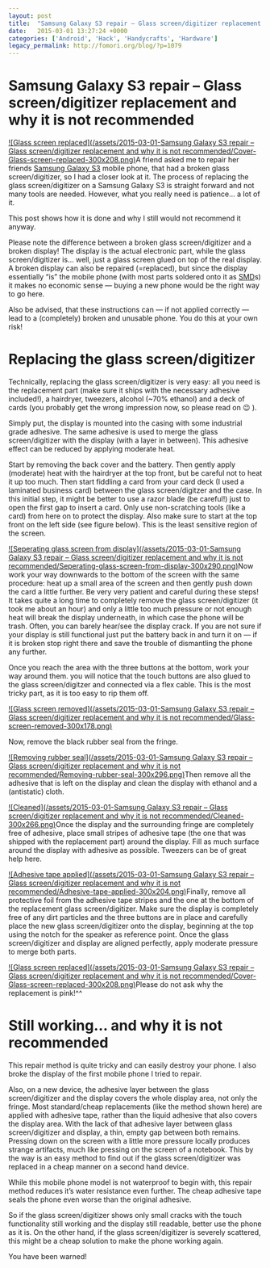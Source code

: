 ```yaml
---
layout: post
title:  "Samsung Galaxy S3 repair – Glass screen/digitizer replacement and why it is not recommended"
date:   2015-03-01 13:27:24 +0000
categories: ['Android', 'Hack', 'Handycrafts', 'Hardware']
legacy_permalink: http://fomori.org/blog/?p=1079
---
```



Samsung Galaxy S3 repair – Glass screen/digitizer replacement and why it is not recommended
===========================================================================================

[![Glass screen replaced](/assets/2015-03-01-Samsung Galaxy S3 repair – Glass screen/digitizer replacement and why it is not recommended/Cover-Glass-screen-replaced-300x208.png)](http://fomori.org/blog/wp-content/uploads/2015/03/Cover-Glass-screen-replaced.png)A friend asked me to repair her friends [Samsung Galaxy S3](https://en.wikipedia.org/wiki/Samsung_Galaxy_S_III "en.wikipedia.org - Samsung Galaxy S III") mobile phone, that had a broken glass screen/digitizer, so I had a closer look at it. The process of replacing the glass screen/digitizer on a Samsung Galaxy S3 is straight forward and not many tools are needed. However, what you really need is patience… a lot of it.

This post shows how it is done and why I still would not recommend it anyway.

Please note the difference between a broken glass screen/digitizer and a broken display! The display is the actual electronic part, while the glass screen/digitizer is… well, just a glass screen glued on top of the real display. A broken display can also be repaired (=replaced), but since the display essentially “is” the mobile phone (with most parts soldered onto it as [SMD](https://en.wikipedia.org/wiki/Surface-mount_technology "en.wikipedia.org - surface-mount device")s) it makes no economic sense — buying a new phone would be the right way to go here.

Also be advised, that these instructions can — if not applied correctly — lead to a (completely) broken and unusable phone. You do this at your own risk!

Replacing the glass screen/digitizer
====================================

Technically, replacing the glass screen/digitizer is very easy: all you need is the replacement part (make sure it ships with the necessary adhesive included!), a hairdryer, tweezers, alcohol (~70% ethanol) and a deck of cards (you probably get the wrong impression now, so please read on 😉 ).

Simply put, the display is mounted into the casing with some industrial grade adhesive. The same adhesive is used to merge the glass screen/digitizer with the display (with a layer in between). This adhesive effect can be reduced by applying moderate heat.

Start by removing the back cover and the battery. Then gently apply (moderate) heat with the hairdryer at the top front, but be careful not to heat it up too much. Then start fiddling a card from your card deck (I used a laminated business card) between the glass screen/digitzer and the case. In this initial step, it might be better to use a razor blade (be careful!) just to open the first gap to insert a card. Only use non-scratching tools (like a card) from here on to protect the display. Also make sure to start at the top front on the left side (see figure below). This is the least sensitive region of the screen.

[![Seperating glass screen from display](/assets/2015-03-01-Samsung Galaxy S3 repair – Glass screen/digitizer replacement and why it is not recommended/Seperating-glass-screen-from-display-300x290.png)](http://fomori.org/blog/wp-content/uploads/2015/03/Seperating-glass-screen-from-display.png)Now work your way downwards to the bottom of the screen with the same procedure: heat up a small area of the screen and then gently push down the card a little further. Be very very patient and careful during these steps! It takes quite a long time to completely remove the glass screen/digitizer (it took me about an hour) and only a little too much pressure or not enough heat will break the display underneath, in which case the phone will be trash. Often, you can barely hear/see the display crack. If you are not sure if your display is still functional just put the battery back in and turn it on — if it is broken stop right there and save the trouble of dismantling the phone any further.

Once you reach the area with the three buttons at the bottom, work your way around them. you will notice that the touch buttons are also glued to the glass screen/digitzer and connected via a flex cable. This is the most tricky part, as it is too easy to rip them off.

[![Glass screen removed](/assets/2015-03-01-Samsung Galaxy S3 repair – Glass screen/digitizer replacement and why it is not recommended/Glass-screen-removed-300x178.png)](http://fomori.org/blog/wp-content/uploads/2015/03/Glass-screen-removed.png)

Now, remove the black rubber seal from the fringe.

[![Removing rubber seal](/assets/2015-03-01-Samsung Galaxy S3 repair – Glass screen/digitizer replacement and why it is not recommended/Removing-rubber-seal-300x296.png)](http://fomori.org/blog/wp-content/uploads/2015/03/Removing-rubber-seal.png)Then remove all the adhesive that is left on the display and clean the display with ethanol and a (antistatic) cloth.

[![Cleaned](/assets/2015-03-01-Samsung Galaxy S3 repair – Glass screen/digitizer replacement and why it is not recommended/Cleaned-300x266.png)](http://fomori.org/blog/wp-content/uploads/2015/03/Cleaned.png)Once the display and the surrounding fringe are completely free of adhesive, place small stripes of adhesive tape (the one that was shipped with the replacement part) around the display. Fill as much surface around the display with adhesive as possible. Tweezers can be of great help here.

[![Adhesive tape applied](/assets/2015-03-01-Samsung Galaxy S3 repair – Glass screen/digitizer replacement and why it is not recommended/Adhesive-tape-applied-300x204.png)](http://fomori.org/blog/wp-content/uploads/2015/03/Adhesive-tape-applied.png)Finally, remove all protective foil from the adhesive tape stripes and the one at the bottom of the replacement glass screen/digitizer. Make sure the display is completely free of any dirt particles and the three buttons are in place and carefully place the new glass screen/digitizer onto the display, beginning at the top using the notch for the speaker as reference point. Once the glass screen/digitizer and display are aligned perfectly, apply moderate pressure to merge both parts.

[![Glass screen replaced](/assets/2015-03-01-Samsung Galaxy S3 repair – Glass screen/digitizer replacement and why it is not recommended/Cover-Glass-screen-replaced-300x208.png)](http://fomori.org/blog/wp-content/uploads/2015/03/Cover-Glass-screen-replaced.png)Please do not ask why the replacement is pink!^^

Still working… and why it is not recommended
============================================

This repair method is quite tricky and can easily destroy your phone. I also broke the display of the first mobile phone I tried to repair.

Also, on a new device, the adhesive layer between the glass screen/digitizer and the display covers the whole display area, not only the fringe. Most standard/cheap replacements (like the method shown here) are applied with adhesive tape, rather than the liquid adhesive that also covers the display area. With the lack of that adhesive layer between glass screen/digitizer and display, a thin, empty gap between both remains. Pressing down on the screen with a little more pressure locally produces strange artifacts, much like pressing on the screen of a notebook. This by the way is an easy method to find out if the glass screen/digitizer was replaced in a cheap manner on a second hand device.

While this mobile phone model is not waterproof to begin with, this repair method reduces it’s water resistance even further. The cheap adhesive tape seals the phone even worse than the original adhesive.

So if the glass screen/digitizer shows only small cracks with the touch functionality still working and the display still readable, better use the phone as it is. On the other hand, if the glass screen/digitizer is severely scattered, this might be a cheap solution to make the phone working again.

You have been warned!

  

	